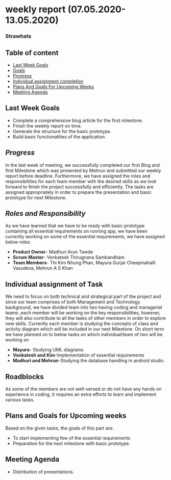 # weekly report (07.05.2020-13.05.2020)
### Strawhats
## Table of content
*	[Last Week Goals](#lastweek)
*	[Goals](Goals)
*	[Progress](Progress) 
*	[Individual assignment completion](Individual)
*	[Plans And Goals For Upcoming Weeks](Plans)
*   [Meeting Agenda](Meeting)
## Last Week Goals
*	Complete a comprehensive blog article for the first milestone.
*	Finish the weekly report on time.
*	Generate the structure for the basic prototype.
*	Build basic functionalities of the application.
## _Progress_
In the last week of meeting, we successfully completed our first Blog and first Milestone which was presented by Mehrun and 
submitted our weekly report before deadline. Furthermore, we have assigned the roles and responsibilities for each team member with 
the desired skills as we look forward to finish the project successfully and efficiently. The tasks are assigned appropriately in order
to prepare the presentation and basic prototype for next Milestone. 
## _Roles and Responsibility_
As we have learned that we have to be ready with basic prototype containing all essential requirements on running app, we have been
currently working on some of the essential requirements, we have assigned below roles:
* __Product Owner__- Madhuri Arun Tawde
*  __Scrum Master__- Venkatesh Thirugnana Sambandham
* __Team Members__- Thi Kim Nhung Phan,
               Mayura Gurjar Cheepinahalli Vasudeva,
               Mehrun A S Khan
## Individual assignment of Task
We need to focus on both technical and strategical part of the project and since our team comprises of both Management and
Technology background, we have divided team into two having coding and managerial teams ,each member will be working on the key
responsibilities, however, they will also contribute to all the tasks of other members in order to explore new skills. Currently each 
member is studying the concepts of class and activity diagram which will be included in our next Milestone. On short term we have planned
on to below tasks on which individual/team of two will be working on
*	__Mayura__- Studying UML diagrams
*	__Venkatesh and Kim__-Implementation of essential requirements  
*	__Madhuri and Mehrun__-Studying the database handling in android studio
## Roadblocks 
As some of the members are not well-versed or do not have any hands on experience in coding, it requires an extra efforts 
to learn and implement various tasks.

## Plans and Goals for Upcoming weeks
Based on the given tasks, the goals of this part are:
*	To start implementing few of the essential requirements
*	Preparation for the next milestone with basic prototype.
## Meeting Agenda
*	Distribution of presentations.